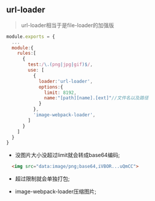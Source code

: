 ## url-loader
> url-loader相当于是file-loader的加强版

```javascript
module.exports = {
  ...
  module:{
    rules:[
      {
        test:/\.(png|jpg|gif)$/,
        use: [
          {
            loader:'url-loader',
            options:{
              limit: 8192,
              name:"[path][name].[ext]"//文件名以及路径
            }
          },
          'image-webpack-loader',
        ]
      }
    ]
  }
}
```

- 没图片大小没超过limit就会转成base64编码;

```html
  <img src="data:image/png;base64,iVBOR...uQmCC">

```

- 超过限制就会单独打包;

- image-webpack-loader压缩图片;
